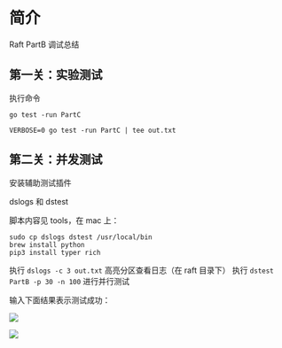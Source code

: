 # 简介

Raft PartB 调试总结

## 第一关：实验测试

执行命令

```
go test -run PartC

VERBOSE=0 go test -run PartC | tee out.txt
```

## 第二关：并发测试

安装辅助测试插件

dslogs 和 dstest

脚本内容见 tools，在 mac 上：

```
sudo cp dslogs dstest /usr/local/bin
brew install python
pip3 install typer rich
```

执行 `dslogs -c 3 out.txt` 高亮分区查看日志（在 raft 目录下）
执行 `dstest PartB -p 30 -n 100` 进行并行测试

输入下面结果表示测试成功：

![](/resources/images/2024-02-22-01-42-07.png)

![](/resources/images/2024-02-22-01-54-55.png)